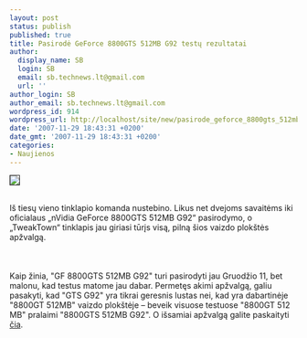 ```yaml
---
layout: post
status: publish
published: true
title: Pasirodė GeForce 8800GTS 512MB G92 testų rezultatai
author:
  display_name: SB
  login: SB
  email: sb.technews.lt@gmail.com
  url: ''
author_login: SB
author_email: sb.technews.lt@gmail.com
wordpress_id: 914
wordpress_url: http://localhost/site/new/pasirode_geforce_8800gts_512mb_g92_testu_rezultatai/
date: '2007-11-29 18:43:31 +0200'
date_gmt: '2007-11-29 18:43:31 +0200'
categories:
- Naujienos
---
```

<div class="imgright"><img src="http://www.techpowerup.com/img/07-11-29/88gtsg92_01l_thm.jpg" border="1"></div>
<p><br>Iš tiesų vieno tinklapio komanda nustebino. Likus net dvejoms savaitėms iki oficialaus „nVidia GeForce 8800GTS 512MB G92“ pasirodymo, o „TweakTown“ tinklapis jau giriasi tūrįs visą, pilną šios vaizdo plokštės apžvalgą.<br />
<br><br />
<br>Kaip žinia, &quot;GF 8800GTS 512MB G92&quot; turi pasirodyti jau Gruodžio 11, bet malonu, kad testus matome jau dabar. Permetęs akimi apžvalgą, galiu pasakyti, kad &quot;GTS G92&quot; yra tikrai geresnis lustas nei, kad yra dabartinėje &quot;8800GT 512MB&quot; vaizdo plokštėje – beveik visuose testuose &quot;8800GT 512 MB&quot; pralaimi &quot;8800GTS 512MB G92&quot;. O išsamiai apžvalgą galite paskaityti <a class="ns" href="http://www.tweaktown.com/articles/1234/1">čia</a>.<br />
<br></p>
